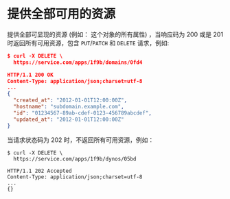 # 提供全部可用的资源

提供全部可显现的资源 (例如： 这个对象的所有属性) ，当响应码为 200 或是 201 时返回所有可用资源，包含 `PUT`/`PATCH` 和 `DELETE`
请求，例如:


```json
$ curl -X DELETE \
  https://service.com/apps/1f9b/domains/0fd4

HTTP/1.1 200 OK
Content-Type: application/json;charset=utf-8
...
{
  "created_at": "2012-01-01T12:00:00Z",
  "hostname": "subdomain.example.com",
  "id": "01234567-89ab-cdef-0123-456789abcdef",
  "updated_at": "2012-01-01T12:00:00Z"
}
```

当请求状态码为 202 时，不返回所有可用资源，例如：

```
$ curl -X DELETE \
  https://service.com/apps/1f9b/dynos/05bd

HTTP/1.1 202 Accepted
Content-Type: application/json;charset=utf-8
...
{}
```

